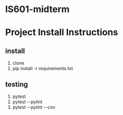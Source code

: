 # IS601-midterm

# Project Install Instructions

## install

1. clone
2. pip install -r requirements.txt

## testing

1. pytest
2. pytest --pylint
3. pytest --pylint --cov